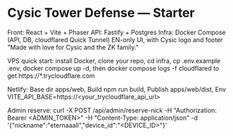 # Cysic Tower Defense — Starter

Front: React + Vite + Phaser
API: Fastify + Postgres
Infra: Docker Compose (API, DB, cloudflared Quick Tunnel)
EN-only UI, with Cysic logo and footer "Made with love for Cysic and the ZK family."

VPS quick start: install Docker, clone your repo, cd infra, cp .env.example .env, docker compose up -d, then docker compose logs -f cloudflared to get https://*.trycloudflare.com

Netlify: Base dir apps/web, Build npm run build, Publish apps/web/dist, Env VITE_API_BASE=https://<your_trycloudflare_api_url>

Admin reserve:
curl -X POST <API>/api/admin/reserve-nick -H "Authorization: Bearer <ADMIN_TOKEN>" -H "Content-Type: application/json" -d '{"nickname":"eternaaall","device_id":"<DEVICE_ID>"}'
